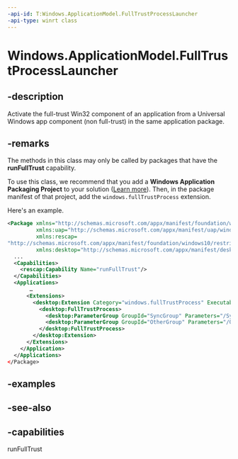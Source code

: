 ```yaml
---
-api-id: T:Windows.ApplicationModel.FullTrustProcessLauncher
-api-type: winrt class
---
```


<!-- Class syntax.
public class FullTrustProcessLauncher
-->

# Windows.ApplicationModel.FullTrustProcessLauncher

## -description
Activate the full-trust Win32 component of an application from a Universal Windows app component (non full-trust) in the same application package.

## -remarks
The methods in this class may only be called by packages that have the **runFullTrust** capability.

To use this class, we recommend that you add a **Windows Application Packaging Project** to your solution ([Learn more](https://docs.microsoft.com/windows/uwp/porting/desktop-to-uwp-packaging-dot-net)). Then, in the package manifest of that project, add the ``windows.fullTrustProcess`` extension.

Here's an example.

```xml
<Package xmlns="http://schemas.microsoft.com/appx/manifest/foundation/windows10"
         xmlns:uap="http://schemas.microsoft.com/appx/manifest/uap/windows10"
         xmlns:rescap=
"http://schemas.microsoft.com/appx/manifest/foundation/windows10/restrictedcapabilities"
         xmlns:desktop="http://schemas.microsoft.com/appx/manifest/desktop/windows10">
  ...
  <Capabilities>
    <rescap:Capability Name="runFullTrust"/>
  </Capabilities>
  <Applications>
       …
      <Extensions>
        <desktop:Extension Category="windows.fullTrustProcess" Executable="fulltrustprocess.exe">
          <desktop:FullTrustProcess>
            <desktop:ParameterGroup GroupId="SyncGroup" Parameters="/Sync"/>
            <desktop:ParameterGroup GroupId="OtherGroup" Parameters="/Other"/>
          </desktop:FullTrustProcess>
        </desktop:Extension>
      </Extensions>
    </Application>
  </Applications>
</Package>

```



## -examples

## -see-also

## -capabilities
runFullTrust
